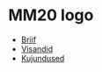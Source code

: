 # MM20 logo
- [Briif](./MM20_LogoBriif.md)
- [Visandid](./MM20_LogoVisandid.md)
- [Kujundused](./MM20_LogoKujundused.md)